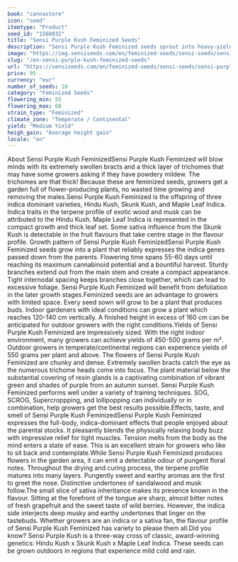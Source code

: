```yaml
---
book: "cannastore"
icon: "seed"
itemtype: "Product"
seed_id: "1560032"
title: "Sensi Purple Kush Feminized Seeds"
description: "Sensi Purple Kush Feminized seeds sprout into heavy-yielding plants with an indica leaning morphology. Full-bodied effects and musky undertones dominate."
image: "https://img.sensiseeds.com/en/feminized-seeds/sensi-seeds/sensi-purple-kush-feminized-image.png"
slug: "/en-sensi-purple-kush-feminized-seeds"
url: "https://sensiseeds.com/en/feminized-seeds/sensi-seeds/sensi-purple-kush-feminized?a_aid=cannastore"
price: 95
currency: "eur"
number_of_seeds: 10
category: "Feminized Seeds"
flowering_min: 55
flowering_max: 60
strain_type: "Feminized"
climate_zone: "Temperate / Continental"
yield: "Medium Yield"
heigh_gain: "Average height gain"
locale: "en"
---
```

About Sensi Purple Kush FeminizedSensi Purple Kush Feminized will blow minds with its extremely swollen bracts and a thick layer of trichomes that may have some growers asking if they have powdery mildew. The trichomes are that thick! Because these are feminized seeds, growers get a garden full of flower-producing plants, no wasted time growing and removing the males.Sensi Purple Kush Feminized is the offspring of three indica dominant varieties, Hindu Kush, Skunk Kush, and Maple Leaf Indica. Indica traits in the terpene profile of exotic wood and musk can be attributed to the Hindu Kush. Maple Leaf Indica is represented in the compact growth and thick leaf set. Some sativa influence from the Skunk Kush is detectable in the fruit flavours that take centre stage in the flavour profile. Growth pattern of Sensi Purple Kush FeminizedSensi Purple Kush Feminized seeds grow into a plant that reliably expresses the indica genes passed down from the parents. Flowering time spans 55-60 days until reaching its maximum cannabinoid potential and a bountiful harvest. Sturdy branches extend out from the main stem and create a compact appearance. Tight internodal spacing keeps branches close together, which can lead to excessive foliage. Sensi Purple Kush Feminized will benefit from defoliation in the later growth stages.Feminized seeds are an advantage to growers with limited space. Every seed sown will grow to be a plant that produces buds. Indoor gardeners with ideal conditions can grow a plant which reaches 120-140 cm vertically. A finished height in excess of 160 cm can be anticipated for outdoor growers with the right conditions.Yields of Sensi Purple Kush Feminized are impressively sized. With the right indoor environment, many growers can achieve yields of 450-500 grams per m². Outdoor growers in temperate/continental regions can experience yields of 550 grams per plant and above. The flowers of Sensi Purple Kush Feminized are chunky and dense. Extremely swollen bracts catch the eye as the numerous trichome heads come into focus. The plant material below the substantial covering of resin glands is a captivating combination of vibrant green and shades of purple from an autumn sunset. Sensi Purple Kush Feminized performs well under a variety of training techniques. SOG, SCROG, Supercroppping, and lollipopping can individually or in combination, help growers get the best results possible.Effects, taste, and smell of Sensi Purple Kush FeminizedSensi Purple Kush Feminized expresses the full-body, indica-dominant effects that people enjoyed about the parental stocks. It pleasantly blends the physically relaxing body buzz with impressive relief for tight muscles. Tension melts from the body as the mind enters a state of ease. This is an excellent strain for growers who like to sit back and contemplate.While Sensi Purple Kush Feminized produces flowers in the garden area, it can emit a detectable odour of pungent floral notes. Throughout the drying and curing process, the terpene profile matures into many layers. Pungently sweet and earthy aromas are the first to greet the nose. Distinctive undertones of sandalwood and musk follow.The small slice of sativa inheritance makes its presence known in the flavour. Sitting at the forefront of the tongue are sharp, almost bitter notes of fresh grapefruit and the sweet taste of wild berries. However, the indica side interjects deep musky and earthy undertones that linger on the tastebuds. Whether growers are an indica or a sativa fan, the flavour profile of Sensi Purple Kush Feminized has variety to please them all.Did you know? Sensi Purple Kush is a three-way cross of classic, award-winning genetics: Hindu Kush x Skunk Kush x Maple Leaf Indica. These seeds can be grown outdoors in regions that experience mild cold and rain.
